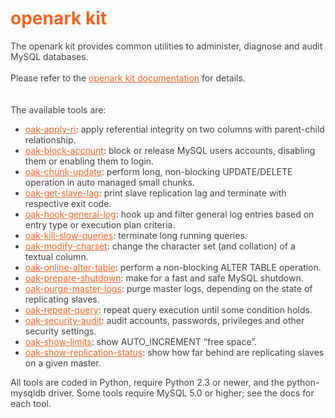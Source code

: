 <font color='#404040'>
<h1></h1>
<h1><font color='#F26522'>openark kit</font></h1>

The openark kit provides common utilities to administer, diagnose and audit MySQL databases.<br>
<br>
Please refer to the <a href='http://openarkkit.googlecode.com/svn/trunk/openarkkit/doc/html/introduction.html'><font color='#F26522'><u>openark kit documentation</u></font></a> for details.<br>
<br>
<br>
The available tools are:<br>
<ul><li><a href='http://openarkkit.googlecode.com/svn/trunk/openarkkit/doc/html/oak-apply-ri.html'><font color='#F26522'><u>oak-apply-ri</u></font></a>: apply referential integrity on two columns with parent-child relationship.<br>
</li><li><a href='http://openarkkit.googlecode.com/svn/trunk/openarkkit/doc/html/oak-block-account.html'><font color='#F26522'><u>oak-block-account</u></font></a>: block or release MySQL users accounts, disabling them or enabling them to login.<br>
</li><li><a href='http://openarkkit.googlecode.com/svn/trunk/openarkkit/doc/html/oak-chunk-update.html'><font color='#F26522'><u>oak-chunk-update</u></font></a>: perform long, non-blocking UPDATE/DELETE operation in auto managed small chunks.<br>
</li><li><a href='http://openarkkit.googlecode.com/svn/trunk/openarkkit/doc/html/oak-get-slave-lag.html'><font color='#F26522'><u>oak-get-slave-lag</u></font></a>: print slave replication lag and terminate with respective exit code.<br>
</li><li><a href='http://openarkkit.googlecode.com/svn/trunk/openarkkit/doc/html/oak-hook-general-log.html'><font color='#F26522'><u>oak-hook-general-log</u></font></a>: hook up and filter general log entries based on entry type or execution plan criteria.<br>
</li><li><a href='http://openarkkit.googlecode.com/svn/trunk/openarkkit/doc/html/oak-kill-slow-queries.html'><font color='#F26522'><u>oak-kill-slow-queries</u></font></a>: terminate long running queries.<br>
</li><li><a href='http://openarkkit.googlecode.com/svn/trunk/openarkkit/doc/html/oak-modify-charset.html'><font color='#F26522'><u>oak-modify-charset</u></font></a>: change the character set (and collation) of a textual column.<br>
</li><li><a href='http://openarkkit.googlecode.com/svn/trunk/openarkkit/doc/html/oak-online-alter-table.html'><font color='#F26522'><u>oak-online-alter-table</u></font></a>: perform a non-blocking ALTER TABLE operation.<br>
</li><li><a href='http://openarkkit.googlecode.com/svn/trunk/openarkkit/doc/html/oak-prepare-shutdown.html'><font color='#F26522'><u>oak-prepare-shutdown</u></font></a>: make for a fast and safe MySQL shutdown.<br>
</li><li><a href='http://openarkkit.googlecode.com/svn/trunk/openarkkit/doc/html/oak-purge-master-logs.html'><font color='#F26522'><u>oak-purge-master-logs</u></font></a>: purge master logs, depending on the state of replicating slaves.<br>
</li><li><a href='http://openarkkit.googlecode.com/svn/trunk/openarkkit/doc/html/oak-repeat-query.html'><font color='#F26522'><u>oak-repeat-query</u></font></a>: repeat query execution until some condition holds.<br>
</li><li><a href='http://openarkkit.googlecode.com/svn/trunk/openarkkit/doc/html/oak-security-audit.html'><font color='#F26522'><u>oak-security-audit</u></font></a>: audit accounts, passwords, privileges and other security settings.<br>
</li><li><a href='http://openarkkit.googlecode.com/svn/trunk/openarkkit/doc/html/oak-show-limits.html'><font color='#F26522'><u>oak-show-limits</u></font></a>: show AUTO_INCREMENT “free space”.<br>
</li><li><a href='http://openarkkit.googlecode.com/svn/trunk/openarkkit/doc/html/oak-show-replication-status.html'><font color='#F26522'><u>oak-show-replication-status</u></font></a>: show how far behind are replicating slaves on a given master.</li></ul>

All tools are coded in Python, require Python 2.3 or newer, and the python-mysqldb driver. Some tools require MySQL 5.0 or higher; see the docs for each tool.<br>
<br>
</font>